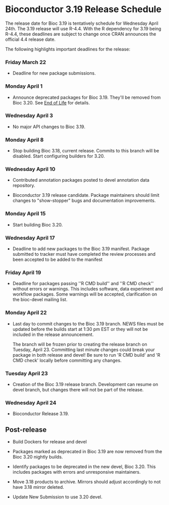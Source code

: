 # Bioconductor 3.19 Release Schedule

The release date for Bioc 3.19 is tentatively schedule for Wednesday April
24th. The 3.19 release will use R-4.4. With the R dependency for 3.19 being
R-4.4, these deadlines are subject to change once CRAN announces the official
4.4 release date.

The following highlights important deadlines for the release:

### Friday March 22

* Deadline for new package submissions.

### Monday April 1

* Announce deprecated packages for Bioc 3.19. They'll be removed from Bioc 3.20.
  See [End of Life](http://contributions.bioconductor.org/package-end-of-life-policy.html) for details.

### Wednesday April 3

*  No major API changes to Bioc 3.19.

### Monday April 8

* Stop building Bioc 3.18, current release. Commits to this branch will be
  disabled. Start configuring builders for 3.20.

### Wednesday April 10

* Contributed annotation packages posted to devel annotation data repository.

* Bioconductor 3.19 release candidate.  Package maintainers should limit
  changes to "show-stopper" bugs and documentation improvements.

### Monday April 15

* Start building Bioc 3.20.

### Wednesday April 17

* Deadline to add new packages to the Bioc 3.19 manifest. Package submitted to
  tracker must have completed the review processes and been accepted to be added
  to the manifest

### Friday April 19

* Deadline for packages passing ''R CMD build'' and ''R CMD check''
  without errors or warnings. This includes software, data experiment
  and workflow packages. Some warnings will be accepted, clarification
  on the bioc-devel mailing list.

### Monday April 22

* Last day to commit changes to the Bioc 3.19 branch. NEWS files
  must be updated before the builds start at 1:30 pm EST or they will
  not be included in the release announcement.

  The branch will be frozen prior to creating the release branch on Tuesday,
  April 23.  Committing last minute changes could break your package in both
  release and devel! Be sure to run 'R CMD build' and 'R CMD check' locally
  before committing any changes.

### Tuesday April 23

* Creation of the Bioc 3.19 release branch. Development can resume on
  devel branch, but changes there will not be part of the release.

### Wednesday April 24

* Bioconductor Release 3.19.


## Post-release

* Build Dockers for release and devel

* Packages marked as deprecated in Bioc 3.19 are now removed from the
  Bioc 3.20 nightly builds.

* Identify packages to be deprecated in the new devel, Bioc 3.20.
  This includes packages with errors and unresponsive maintainers.

* Move 3.18 products to archive. Mirrors should adjust accordingly to not have
  3.18 mirror deleted.

* Update New Submission to use 3.20 devel.
